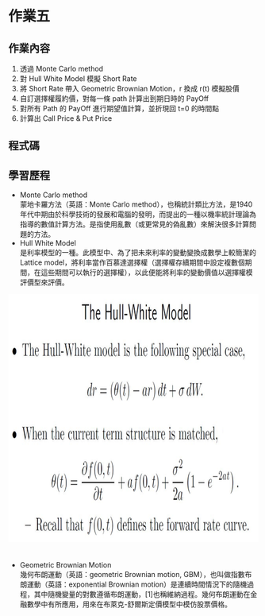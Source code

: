 # 作業五  
## 作業內容  
1. 透過 Monte Carlo method  
2. 對 Hull White Model 模擬 Short Rate  
3. 將 Short Rate 帶入 Geometric Brownian Motion，r 換成 r(t) 模擬股價  
4. 自訂選擇權履約價，對每一條 path 計算出到期日時的 PayOff  
5. 對所有 Path 的 PayOff 進行期望值計算，並折現回 t=0 的時間點  
6. 計算出 Call Price & Put Price  

## 程式碼  

## 學習歷程  
* Monte Carlo method   
  蒙地卡羅方法（英語：Monte Carlo method），也稱統計類比方法，是1940年代中期由於科學技術的發展和電腦的發明，而提出的一種以機率統計理論為指導的數值計算方法。是指使用亂數（或更常見的偽亂數）來解決很多計算問題的方法。    
* Hull White Model  
是利率模型的一種。此模型中、為了把未來利率的變動變換成數學上較簡潔的Lattice model，將利率當作百慕達選擇權（選擇權存續期間中設定複數個期間，在這些期間可以執行的選擇權），以此便能將利率的變動價值以選擇權模評價型來評價。    
 <div align=center><img width="600" height="500" src="https://github.com/yanruchen36/Financial_Engineering/blob/master/HW5/hull_white.PNG"/></div>　　

* Geometric Brownian Motion     
幾何布朗運動（英語：geometric Brownian motion, GBM），也叫做指數布朗運動（英語：exponential Brownian motion）是連續時間情況下的隨機過程，其中隨機變量的對數遵循布朗運動，[1]也稱維納過程。幾何布朗運動在金融數學中有所應用，用來在布萊克-舒爾斯定價模型中模仿股票價格。    
